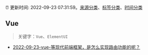 :alarm_clock: 更新时间: 2022-09-23 07:31:59。[来源分类](../README.md)、[标签分类](../TAGS.md)、[时间分类](../TIMELINE.md)

## Vue


> 关键字：`Vue`、`ElementUI`



- [2022-09-23-vue-等现代前端框架，是怎么实现路由功能的呢？](https://www.v2ex.com/t/882381) 